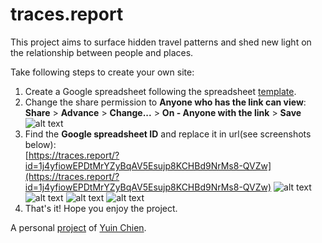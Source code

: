 # traces.report
This project aims to surface hidden travel patterns and shed new light on the relationship between people and places. 

Take following steps to create your own site:

1. Create a Google spreadsheet following the spreadsheet <a href="https://docs.google.com/spreadsheets/d/1j4yfiowEPDtMrYZyBqAV5Esujp8KCHBd9NrMs8-QVZw/edit#gid=0" target="_blank">template<a>.
2. Change the share permission to **Anyone who has the link can view**:<br>
  **Share** > **Advance** > **Change...** > **On - Anyone with the link** > **Save**
![alt text](https://traces.report/screenshots/share.png "Screenshot")
3. Find the **Google spreadsheet ID** and replace it in url(see screenshots below):<br>
 [https://traces.report/?id=1j4yfiowEPDtMrYZyBqAV5Esujp8KCHBd9NrMs8-QVZw](https://traces.report/?id=1j4yfiowEPDtMrYZyBqAV5Esujp8KCHBd9NrMs8-QVZw)
![alt text](https://traces.report/screenshots/sheet_url.png "Screenshot")
![alt text](https://traces.report/screenshots/site1.png "Screenshot")
![alt text](https://traces.report/screenshots/site2.png "Screenshot")
![alt text](https://traces.report/screenshots/sheet.png "Screenshot")
4. That's it! Hope you enjoy the project.

A personal [project](https://yuinchien.com/travel-log/) of [Yuin Chien](https://yuinchien.com/).
